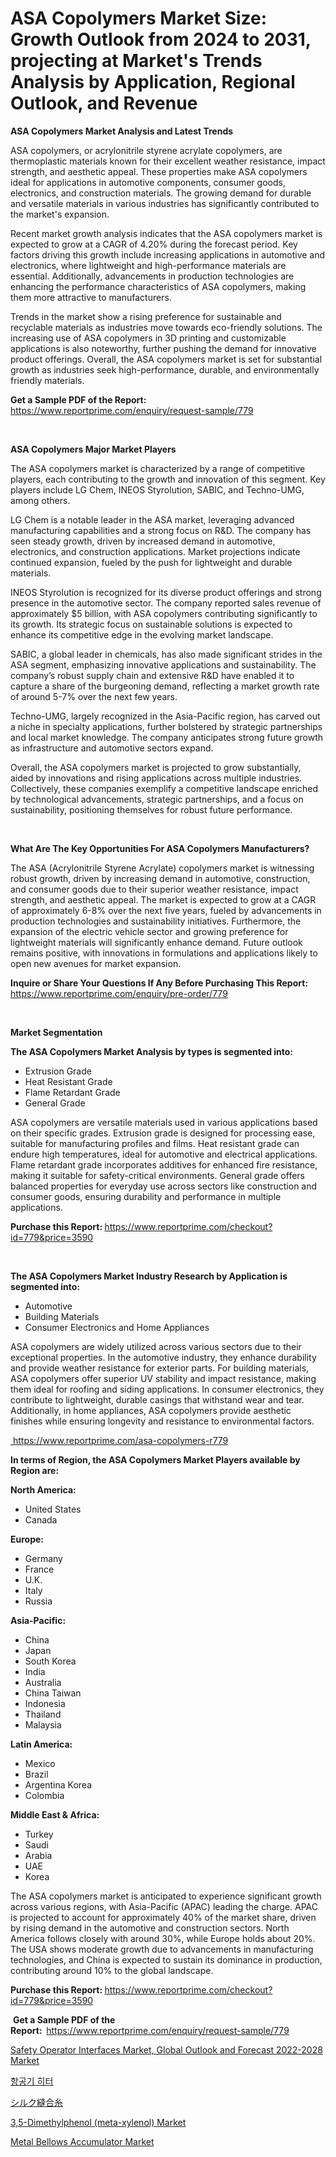 <p><h1>ASA Copolymers Market Size: Growth Outlook from 2024 to 2031, projecting at Market's Trends Analysis by Application, Regional Outlook, and Revenue</h1></p><p><strong>ASA Copolymers Market Analysis and Latest Trends</strong></p>
<p><p>ASA copolymers, or acrylonitrile styrene acrylate copolymers, are thermoplastic materials known for their excellent weather resistance, impact strength, and aesthetic appeal. These properties make ASA copolymers ideal for applications in automotive components, consumer goods, electronics, and construction materials. The growing demand for durable and versatile materials in various industries has significantly contributed to the market's expansion.</p><p>Recent market growth analysis indicates that the ASA copolymers market is expected to grow at a CAGR of 4.20% during the forecast period. Key factors driving this growth include increasing applications in automotive and electronics, where lightweight and high-performance materials are essential. Additionally, advancements in production technologies are enhancing the performance characteristics of ASA copolymers, making them more attractive to manufacturers.</p><p>Trends in the market show a rising preference for sustainable and recyclable materials as industries move towards eco-friendly solutions. The increasing use of ASA copolymers in 3D printing and customizable applications is also noteworthy, further pushing the demand for innovative product offerings. Overall, the ASA copolymers market is set for substantial growth as industries seek high-performance, durable, and environmentally friendly materials.</p></p>
<p><strong>Get a Sample PDF of the Report:&nbsp;</strong> <a href="https://www.reportprime.com/enquiry/request-sample/779">https://www.reportprime.com/enquiry/request-sample/779</a></p>
<p>&nbsp;</p>
<p><strong>ASA Copolymers Major Market Players</strong></p>
<p><p>The ASA copolymers market is characterized by a range of competitive players, each contributing to the growth and innovation of this segment. Key players include LG Chem, INEOS Styrolution, SABIC, and Techno-UMG, among others. </p><p>LG Chem is a notable leader in the ASA market, leveraging advanced manufacturing capabilities and a strong focus on R&D. The company has seen steady growth, driven by increased demand in automotive, electronics, and construction applications. Market projections indicate continued expansion, fueled by the push for lightweight and durable materials.</p><p>INEOS Styrolution is recognized for its diverse product offerings and strong presence in the automotive sector. The company reported sales revenue of approximately $5 billion, with ASA copolymers contributing significantly to its growth. Its strategic focus on sustainable solutions is expected to enhance its competitive edge in the evolving market landscape.</p><p>SABIC, a global leader in chemicals, has also made significant strides in the ASA segment, emphasizing innovative applications and sustainability. The company’s robust supply chain and extensive R&D have enabled it to capture a share of the burgeoning demand, reflecting a market growth rate of around 5-7% over the next few years.</p><p>Techno-UMG, largely recognized in the Asia-Pacific region, has carved out a niche in specialty applications, further bolstered by strategic partnerships and local market knowledge. The company anticipates strong future growth as infrastructure and automotive sectors expand.</p><p>Overall, the ASA copolymers market is projected to grow substantially, aided by innovations and rising applications across multiple industries. Collectively, these companies exemplify a competitive landscape enriched by technological advancements, strategic partnerships, and a focus on sustainability, positioning themselves for robust future performance.</p></p>
<p>&nbsp;</p>
<p><strong>What Are The Key Opportunities For ASA Copolymers Manufacturers?</strong></p>
<p><p>The ASA (Acrylonitrile Styrene Acrylate) copolymers market is witnessing robust growth, driven by increasing demand in automotive, construction, and consumer goods due to their superior weather resistance, impact strength, and aesthetic appeal. The market is expected to grow at a CAGR of approximately 6-8% over the next five years, fueled by advancements in production technologies and sustainability initiatives. Furthermore, the expansion of the electric vehicle sector and growing preference for lightweight materials will significantly enhance demand. Future outlook remains positive, with innovations in formulations and applications likely to open new avenues for market expansion.</p></p>
<p><strong>Inquire or Share Your Questions If Any Before Purchasing This Report:</strong> <a href="https://www.reportprime.com/enquiry/pre-order/779">https://www.reportprime.com/enquiry/pre-order/779</a></p>
<p>&nbsp;</p>
<p><strong>Market Segmentation</strong></p>
<p><strong>The ASA Copolymers Market Analysis by types is segmented into:</strong></p>
<p><ul><li>Extrusion Grade</li><li>Heat Resistant Grade</li><li>Flame Retardant Grade</li><li>General Grade</li></ul></p>
<p><p>ASA copolymers are versatile materials used in various applications based on their specific grades. Extrusion grade is designed for processing ease, suitable for manufacturing profiles and films. Heat resistant grade can endure high temperatures, ideal for automotive and electrical applications. Flame retardant grade incorporates additives for enhanced fire resistance, making it suitable for safety-critical environments. General grade offers balanced properties for everyday use across sectors like construction and consumer goods, ensuring durability and performance in multiple applications.</p></p>
<p><strong>Purchase this Report:&nbsp;</strong><a href="https://www.reportprime.com/checkout?id=779&price=3590">https://www.reportprime.com/checkout?id=779&price=3590</a></p>
<p>&nbsp;</p>
<p><strong>The ASA Copolymers Market Industry Research by Application is segmented into:</strong></p>
<p><ul><li>Automotive</li><li>Building Materials</li><li>Consumer Electronics and Home Appliances</li></ul></p>
<p><p>ASA copolymers are widely utilized across various sectors due to their exceptional properties. In the automotive industry, they enhance durability and provide weather resistance for exterior parts. For building materials, ASA copolymers offer superior UV stability and impact resistance, making them ideal for roofing and siding applications. In consumer electronics, they contribute to lightweight, durable casings that withstand wear and tear. Additionally, in home appliances, ASA copolymers provide aesthetic finishes while ensuring longevity and resistance to environmental factors.</p></p>
<p><a href="https://www.reportprime.com/asa-copolymers-r779">&nbsp;https://www.reportprime.com/asa-copolymers-r779</a></p>
<p><strong>In terms of Region, the ASA Copolymers Market Players available by Region are:</strong></p>
<p>
    <p> <strong> North America: </strong>
        <ul>
            <li>United States</li>
            <li>Canada</li>
        </ul>
        </p> 
    <p> <strong> Europe: </strong>
        <ul>
            <li>Germany</li>
            <li>France</li>
            <li>U.K.</li>
            <li>Italy</li>
            <li>Russia</li>
        </ul>
        </p> 
    <p> <strong> Asia-Pacific: </strong>
        <ul>
            <li>China</li>
            <li>Japan</li>
            <li>South Korea</li>
            <li>India</li>
            <li>Australia</li>
            <li>China Taiwan</li>
            <li>Indonesia</li>
            <li>Thailand</li>
            <li>Malaysia</li>
        </ul>
        </p> 
    <p> <strong> Latin America: </strong>
        <ul>
            <li>Mexico</li>
            <li>Brazil</li>
            <li>Argentina Korea</li>
            <li>Colombia</li>
        </ul>
        </p> 
    <p> <strong> Middle East & Africa: </strong>
        <ul>
            <li>Turkey</li>
            <li>Saudi</li>
            <li>Arabia</li>
            <li>UAE</li>
            <li>Korea</li>
        </ul>
    </p>
    </p>
<p><p>The ASA copolymers market is anticipated to experience significant growth across various regions, with Asia-Pacific (APAC) leading the charge. APAC is projected to account for approximately 40% of the market share, driven by rising demand in the automotive and construction sectors. North America follows closely with around 30%, while Europe holds about 20%. The USA shows moderate growth due to advancements in manufacturing technologies, and China is expected to sustain its dominance in production, contributing around 10% to the global landscape.</p></p>
<p><strong>Purchase this Report: </strong><a href="https://www.reportprime.com/checkout?id=779&price=3590">https://www.reportprime.com/checkout?id=779&price=3590</a></p>
<p>&nbsp;<strong>Get a Sample PDF of the Report:&nbsp;&nbsp;</strong><a href="https://www.reportprime.com/enquiry/request-sample/779">https://www.reportprime.com/enquiry/request-sample/779</a></p>
<p><strong></strong></p>
<p><p><a href="https://www.linkedin.com/pulse/safety-operator-interfaces-market-global-outlook-forecast-tqpge?trackingId=dlo1JCTYSTOmHllSBaI3lQ%3D%3D">Safety Operator Interfaces Market, Global Outlook and Forecast 2022-2028 Market</a></p><p><a href="https://medium.com/@artyompoq5m4/%EC%8B%9C%EC%9E%A5-%EB%8F%99%ED%96%A5-%EA%B3%B5%EA%B0%9C-%EA%B8%80%EB%A1%9C%EB%B2%8C-%ED%95%AD%EA%B3%B5%EA%B8%B0-%ED%9E%88%ED%84%B0-%EC%8B%9C%EC%9E%A5-%EC%84%B1%EC%9E%A5-%EB%B0%8F-%EC%A7%80%EC%97%AD-%ED%86%B5%EC%B0%B0-2024-2031-ae41922b1044">항공기 히터</a></p><p><a href="https://medium.com/@hattietromp/%E7%B5%B9%E7%B3%B8%E7%B8%AB%E5%90%88%E7%B3%B8%E5%B8%82%E5%A0%B4%E3%81%AE%E5%8B%95%E5%90%91-%E7%B5%B9%E7%B3%B8%E7%B8%AB%E5%90%88%E7%B3%B8%E5%B8%82%E5%A0%B4%E3%81%AE%E8%A6%8B%E8%A7%A3%E3%81%A8%E4%BA%88%E6%B8%AC%E5%88%86%E6%9E%90%E3%81%AB%E7%84%A6%E7%82%B9%E3%82%92%E5%BD%93%E3%81%A6%E3%82%8B-2024%E5%B9%B4-2031%E5%B9%B4-ebf2867a736f">シルク縫合糸</a></p><p><a href="https://github.com/ashepherd82/Market-Research-Report-List-6/blob/main/35-dimethylphenol-meta-xylenol-market.md">3,5-Dimethylphenol (meta-xylenol) Market</a></p><p><a href="https://medium.com/@shjsi3663/market-leaders-and-laggards-global-metal-bellows-accumulator-market-trends-and-forecast-9bf47a5cd2b7">Metal Bellows Accumulator Market</a></p></p>